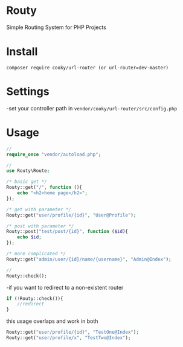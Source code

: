 # Routy
Simple Routing System for PHP Projects

# Install
```
composer require cooky/url-router (or url-router=dev-master)
```

# Settings
-set your controller path in `vendor/cooky/url-router/src/config.php`

# Usage
```php
//
require_once "vendor/autoload.php";

//
use Routy\Route;

/* basic get */
Routy::get("/", function (){
    echo "<h2>home page</h2>";
});

/* get with parameter */
Routy::get("user/profile/{id}", "User@Profile");

/* post with parameter */
Routy::post("test/post/{id}", function ($id){
    echo $id;
});

/* more complicated */
Routy::get("admin/user/{id}/name/{username}", "Admin@Index");

//
Routy::check();
```

-if you want to redirect to a non-existent router
```php
if (!Routy::check()){
    //redirect
}
```

this usage overlaps and work in both
```php
Routy::get("user/profile/{id}", "TestOne@Index");
Routy::get("user/profile/x", "TestTwo@Index");
```